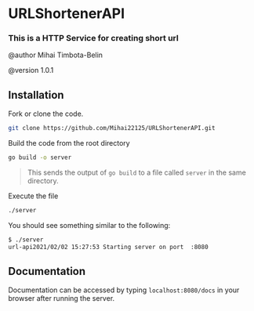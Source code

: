 # URLShortenerAPI
### This is a HTTP Service for creating short url 

@author Mihai Timbota-Belin 

@version 1.0.1

## Installation

Fork or clone the code.

```bash
git clone https://github.com/Mihai22125/URLShortenerAPI.git
```

Build the code from the root directory

```bash
go build -o server
```

> This sends the output of `go build` to a file called `server` in the same directory.

Execute the file

```bash
./server
```

You should see something similar to the following:

```bash
$ ./server
url-api2021/02/02 15:27:53 Starting server on port  :8080
```

## Documentation

Documentation can be accessed by typing ```localhost:8080/docs``` in your browser after running the server.
